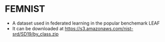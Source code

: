 # FEMNIST

- A dataset used in federated learning in the popular benchemark LEAF
- It can be downloaded at https://s3.amazonaws.com/nist-srd/SD19/by_class.zip